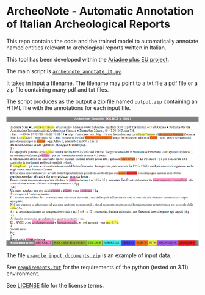 # ArcheoNote - Automatic Annotation of Italian Archeological Reports

This repo contains the code and the trained model to automatically annotate named entities relevant to archelogical reports written in Italian.

This tool has been developed within the [Ariadne plus EU project](https://ariadne-infrastructure.eu/).

The main script is [``archeonote_annotate_it.py``](archeonote_annotate_it.py).

It takes in input a filename. The filename may point to a txt file a pdf file or a zip file containing many pdf and txt files.

The script produces as the output a zip file named ``output.zip`` containing an HTML file with the annotations for each input file.

![Screenshot](screenshot.png)

The file [``example_input_documents.zip``](example_input_documents.zip) is an example of input data.

See [``requirements.txt``](requirements.txt) for the requirements of the python (tested on 3.11) environment.

See [LICENSE](LICENSE) file for the license terms.
